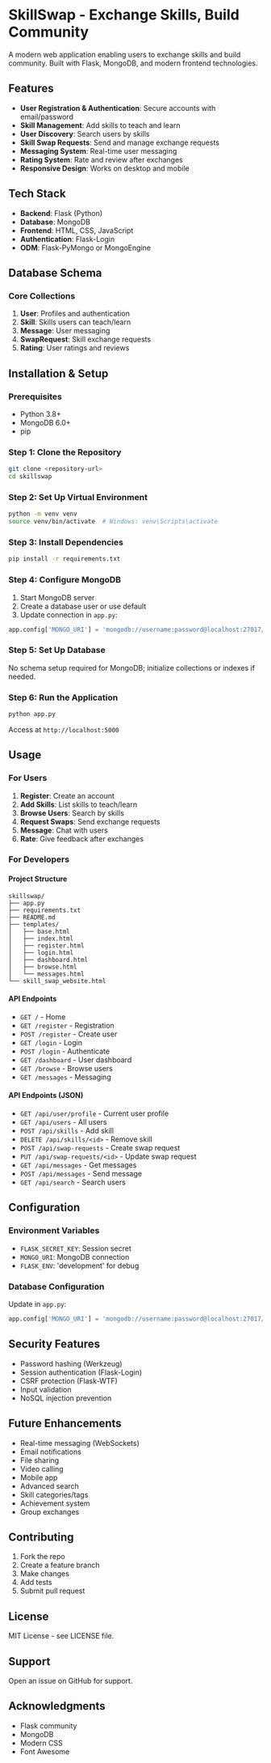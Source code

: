# SkillSwap - Exchange Skills, Build Community

A modern web application enabling users to exchange skills and build community. Built with Flask, MongoDB, and modern frontend technologies.

## Features

- **User Registration & Authentication**: Secure accounts with email/password
- **Skill Management**: Add skills to teach and learn
- **User Discovery**: Search users by skills
- **Skill Swap Requests**: Send and manage exchange requests
- **Messaging System**: Real-time user messaging
- **Rating System**: Rate and review after exchanges
- **Responsive Design**: Works on desktop and mobile

## Tech Stack

- **Backend**: Flask (Python)
- **Database**: MongoDB
- **Frontend**: HTML, CSS, JavaScript
- **Authentication**: Flask-Login
- **ODM**: Flask-PyMongo or MongoEngine

## Database Schema

### Core Collections

1. **User**: Profiles and authentication
2. **Skill**: Skills users can teach/learn
3. **Message**: User messaging
4. **SwapRequest**: Skill exchange requests
5. **Rating**: User ratings and reviews

## Installation & Setup

### Prerequisites

- Python 3.8+
- MongoDB 6.0+
- pip

### Step 1: Clone the Repository

```bash
git clone <repository-url>
cd skillswap
```

### Step 2: Set Up Virtual Environment

```bash
python -m venv venv
source venv/bin/activate  # Windows: venv\Scripts\activate
```

### Step 3: Install Dependencies

```bash
pip install -r requirements.txt
```

### Step 4: Configure MongoDB

1. Start MongoDB server
2. Create a database user or use default
3. Update connection in `app.py`:

```python
app.config['MONGO_URI'] = 'mongodb://username:password@localhost:27017/skillswap'
```

### Step 5: Set Up Database

No schema setup required for MongoDB; initialize collections or indexes if needed.

### Step 6: Run the Application

```bash
python app.py
```

Access at `http://localhost:5000`

## Usage

### For Users

1. **Register**: Create an account
2. **Add Skills**: List skills to teach/learn
3. **Browse Users**: Search by skills
4. **Request Swaps**: Send exchange requests
5. **Message**: Chat with users
6. **Rate**: Give feedback after exchanges

### For Developers

#### Project Structure

```
skillswap/
├── app.py
├── requirements.txt
├── README.md
├── templates/
│   ├── base.html
│   ├── index.html
│   ├── register.html
│   ├── login.html
│   ├── dashboard.html
│   ├── browse.html
│   └── messages.html
└── skill_swap_website.html
```

#### API Endpoints

- `GET /` - Home
- `GET /register` - Registration
- `POST /register` - Create user
- `GET /login` - Login
- `POST /login` - Authenticate
- `GET /dashboard` - User dashboard
- `GET /browse` - Browse users
- `GET /messages` - Messaging

#### API Endpoints (JSON)

- `GET /api/user/profile` - Current user profile
- `GET /api/users` - All users
- `POST /api/skills` - Add skill
- `DELETE /api/skills/<id>` - Remove skill
- `POST /api/swap-requests` - Create swap request
- `PUT /api/swap-requests/<id>` - Update swap request
- `GET /api/messages` - Get messages
- `POST /api/messages` - Send message
- `GET /api/search` - Search users

## Configuration

### Environment Variables

- `FLASK_SECRET_KEY`: Session secret
- `MONGO_URI`: MongoDB connection
- `FLASK_ENV`: 'development' for debug

### Database Configuration

Update in `app.py`:

```python
app.config['MONGO_URI'] = 'mongodb://username:password@localhost:27017/skillswap'
```

## Security Features

- Password hashing (Werkzeug)
- Session authentication (Flask-Login)
- CSRF protection (Flask-WTF)
- Input validation
- NoSQL injection prevention

## Future Enhancements

- Real-time messaging (WebSockets)
- Email notifications
- File sharing
- Video calling
- Mobile app
- Advanced search
- Skill categories/tags
- Achievement system
- Group exchanges

## Contributing

1. Fork the repo
2. Create a feature branch
3. Make changes
4. Add tests
5. Submit pull request

## License

MIT License - see LICENSE file.

## Support

Open an issue on GitHub for support.

## Acknowledgments

- Flask community
- MongoDB
- Modern CSS
- Font Awesome
